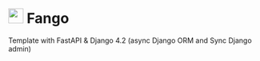 # <img src='https://github.com/egorgam/fango/assets/13712792/e541fff2-3833-4f30-ba9b-09ea5c375077' width='30'> Fango

Template with FastAPI &amp; Django 4.2 (async Django ORM and Sync Django admin)
